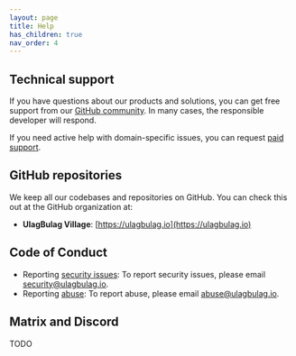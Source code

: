```yaml
---
layout: page
title: Help
has_children: true
nav_order: 4
---
```


## Technical support

If you have questions about our products and solutions, you can get free support from our [GitHub community](#github-repositories). In many cases, the responsible developer will respond.

If you need active help with domain-specific issues, you can request [paid support](../team/contact).

## GitHub repositories

We keep all our codebases and repositories on GitHub. You can check this out at the GitHub organization at:

* **UlagBulag Village**: [https://ulagbulag.io](https://ulagbulag.io)

## Code of Conduct

* Reporting [security issues](security): To report security issues, please email [security@ulagbulag.io](mailto:security@ulagbulag.io).
* Reporting [abuse](code-of-conduct): To report abuse, please email [abuse@ulagbulag.io](mailto:abuse@ulagbulag.io).

## Matrix and Discord

TODO
